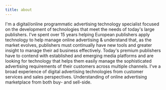 ```yaml
---
title: about
---
```


I'm a digital/online programmatic advertising technology specialist focused on the development of technologies that meet the needs of today's large publishers. I've spent over 15 years helping European publishers apply technology to help manage online advertising & understand that, as the market evolves, publishers must continually have new tools and greater insight to manage their ad business effectively. Today's premium publishers have to contend with established and emerging media platforms and are looking for technology that helps them easily manage the sophisticated advertising requirements of their customers across multiple channels. I've a broad experience of digital advertising technologies from customer services and sales perspectives. Understanding of online advertising marketplace from both buy- and sell-side.
